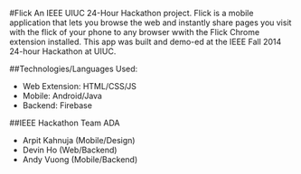 #Flick
An IEEE UIUC 24-Hour Hackathon project. Flick is a mobile application that lets you browse the web and instantly share pages you visit with the flick of your phone to any browser wwith the Flick Chrome extension installed. This app was built and demo-ed at the IEEE Fall 2014 24-hour Hackathon at UIUC. 

##Technologies/Languages Used:
* Web Extension: HTML/CSS/JS
* Mobile: Android/Java
* Backend: Firebase

##IEEE Hackathon Team ADA
* Arpit Kahnuja (Mobile/Design)
* Devin Ho (Web/Backend)
* Andy Vuong (Mobile/Backend)



